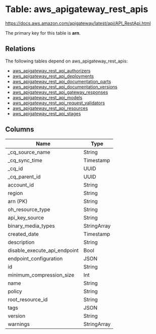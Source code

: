 # Table: aws_apigateway_rest_apis

https://docs.aws.amazon.com/apigateway/latest/api/API_RestApi.html

The primary key for this table is **arn**.

## Relations

The following tables depend on aws_apigateway_rest_apis:
  - [aws_apigateway_rest_api_authorizers](aws_apigateway_rest_api_authorizers.md)
  - [aws_apigateway_rest_api_deployments](aws_apigateway_rest_api_deployments.md)
  - [aws_apigateway_rest_api_documentation_parts](aws_apigateway_rest_api_documentation_parts.md)
  - [aws_apigateway_rest_api_documentation_versions](aws_apigateway_rest_api_documentation_versions.md)
  - [aws_apigateway_rest_api_gateway_responses](aws_apigateway_rest_api_gateway_responses.md)
  - [aws_apigateway_rest_api_models](aws_apigateway_rest_api_models.md)
  - [aws_apigateway_rest_api_request_validators](aws_apigateway_rest_api_request_validators.md)
  - [aws_apigateway_rest_api_resources](aws_apigateway_rest_api_resources.md)
  - [aws_apigateway_rest_api_stages](aws_apigateway_rest_api_stages.md)

## Columns
| Name          | Type          |
| ------------- | ------------- |
|_cq_source_name|String|
|_cq_sync_time|Timestamp|
|_cq_id|UUID|
|_cq_parent_id|UUID|
|account_id|String|
|region|String|
|arn (PK)|String|
|oh_resource_type|String|
|api_key_source|String|
|binary_media_types|StringArray|
|created_date|Timestamp|
|description|String|
|disable_execute_api_endpoint|Bool|
|endpoint_configuration|JSON|
|id|String|
|minimum_compression_size|Int|
|name|String|
|policy|String|
|root_resource_id|String|
|tags|JSON|
|version|String|
|warnings|StringArray|